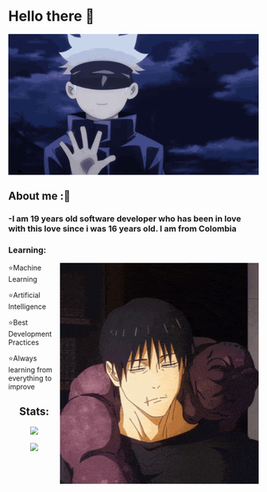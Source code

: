 # Hello there 🤙

<div align="center">
  <img hight="300" width="700" alt="GIF" align="center" src="https://github.com/LeJuanChis/lejuanchis/blob/main/assets/gifs/jujutsu-kaisen-gojo-satoru.gif">
</div>

## About me :🤙

### -I am 19 years old software developer who has been in love with this love since i was 16 years old. I am from Colombia
<div>

  
### Learning:
  <img hight="300" width="400" alt="GIF" align="right" src="https://github.com/LeJuanChis/lejuanchis/blob/main/assets/gifs/toji-toji-fushiguro.gif" />
  <p align="left">
  ⭐Machine Learning 
  
  ⭐Artificial Intelligence 
  
  ⭐Best Development Practices 

  ⭐Always learning from everything to improve
</p>
</div>
<div align="center">
  

<p align="center">
  
  ## Stats:
  
<img src="https://github-readme-stats.vercel.app/api?username=LeJuanChis&&show_icons=true&theme=cobalt"/>
</p>
<p>
<img src="https://github-readme-stats.vercel.app/api/top-langs/?username=LeJuanChis&hide_progress=false"/>
</p>
</div>

